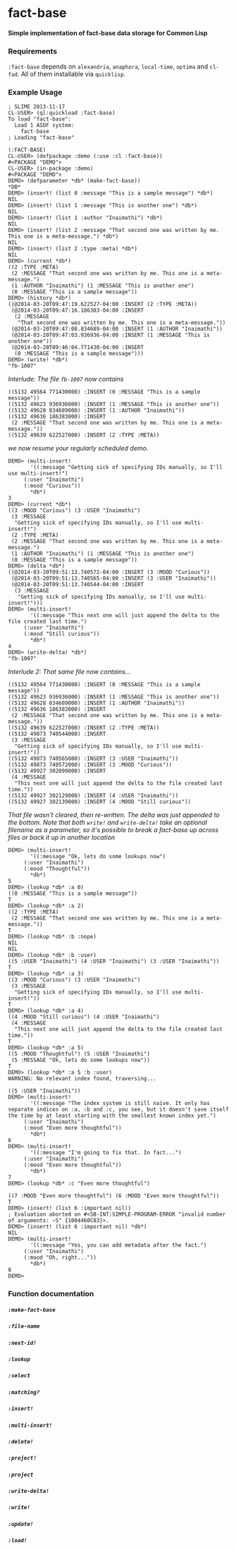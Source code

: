# fact-base
#### Simple implementation of fact-base data storage for Common Lisp

### Requirements

`:fact-base` depends on `alexandria`, `anaphora`, `local-time`, `optima` and `cl-fad`. All of them installable via `quicklisp`.

### Example Usage

	; SLIME 2013-11-17
	CL-USER> (ql:quickload :fact-base)
	To load "fact-base":
	  Load 1 ASDF system:
	    fact-base
	; Loading "fact-base"
	
	(:FACT-BASE)
	CL-USER> (defpackage :demo (:use :cl :fact-base))
	#<PACKAGE "DEMO">
	CL-USER> (in-package :demo)
	#<PACKAGE "DEMO">
	DEMO> (defparameter *db* (make-fact-base))
	*DB*
	DEMO> (insert! (list 0 :message "This is a sample message") *db*)
	NIL
	DEMO> (insert! (list 1 :message "This is another one") *db*)
	NIL
	DEMO> (insert! (list 1 :author "Inaimathi") *db*)
	NIL
	DEMO> (insert! (list 2 :message "That second one was written by me. This one is a meta-message.") *db*)
	NIL
	DEMO> (insert! (list 2 :type :meta) *db*)
	NIL
	DEMO> (current *db*)
	((2 :TYPE :META)
	 (2 :MESSAGE "That second one was written by me. This one is a meta-message.")
	 (1 :AUTHOR "Inaimathi") (1 :MESSAGE "This is another one")
	 (0 :MESSAGE "This is a sample message"))
	DEMO> (history *db*)
	((@2014-03-20T09:47:19.622527-04:00 :INSERT (2 :TYPE :META))
	 (@2014-03-20T09:47:16.186383-04:00 :INSERT
	  (2 :MESSAGE
	   "That second one was written by me. This one is a meta-message."))
	 (@2014-03-20T09:47:08.834689-04:00 :INSERT (1 :AUTHOR "Inaimathi"))
	 (@2014-03-20T09:47:03.936936-04:00 :INSERT (1 :MESSAGE "This is another one"))
	 (@2014-03-20T09:46:04.771430-04:00 :INSERT
	  (0 :MESSAGE "This is a sample message")))
	DEMO> (write! *db*)
	"fb-1007"

*Interlude: The file `fb-1007` now contains*

	((5132 49564 771430000) :INSERT (0 :MESSAGE "This is a sample message"))
	((5132 49623 936936000) :INSERT (1 :MESSAGE "This is another one"))
	((5132 49628 834689000) :INSERT (1 :AUTHOR "Inaimathi"))
	((5132 49636 186383000) :INSERT
	 (2 :MESSAGE "That second one was written by me. This one is a meta-message."))
	((5132 49639 622527000) :INSERT (2 :TYPE :META))

*we now resume your regularly scheduled demo.*

	DEMO> (multi-insert!
	       '((:message "Getting sick of specifying IDs manually, so I'll use multi-insert!")
		 (:user "Inaimathi")
		 (:mood "Curious"))
	       *db*)
	3
	DEMO> (current *db*)
	((3 :MOOD "Curious") (3 :USER "Inaimathi")
	 (3 :MESSAGE
	  "Getting sick of specifying IDs manually, so I'll use multi-insert!")
	 (2 :TYPE :META)
	 (2 :MESSAGE "That second one was written by me. This one is a meta-message.")
	 (1 :AUTHOR "Inaimathi") (1 :MESSAGE "This is another one")
	 (0 :MESSAGE "This is a sample message"))
	DEMO> (delta *db*)
	((@2014-03-20T09:51:13.740572-04:00 :INSERT (3 :MOOD "Curious"))
	 (@2014-03-20T09:51:13.740565-04:00 :INSERT (3 :USER "Inaimathi"))
	 (@2014-03-20T09:51:13.740544-04:00 :INSERT
	  (3 :MESSAGE
	   "Getting sick of specifying IDs manually, so I'll use multi-insert!")))
	DEMO> (multi-insert!
	       '((:message "This next one will just append the delta to the file created last time.")
		 (:user "Inaimathi")
		 (:mood "Still curious"))
	       *db*)
	4
	DEMO> (write-delta! *db*)
	"fb-1007"

*Interlude 2: That same file now contains...*

	((5132 49564 771430000) :INSERT (0 :MESSAGE "This is a sample message"))
	((5132 49623 936936000) :INSERT (1 :MESSAGE "This is another one"))
	((5132 49628 834689000) :INSERT (1 :AUTHOR "Inaimathi"))
	((5132 49636 186383000) :INSERT
	 (2 :MESSAGE "That second one was written by me. This one is a meta-message."))
	((5132 49639 622527000) :INSERT (2 :TYPE :META))
	((5132 49873 740544000) :INSERT
	 (3 :MESSAGE
	  "Getting sick of specifying IDs manually, so I'll use multi-insert!"))
	((5132 49873 740565000) :INSERT (3 :USER "Inaimathi"))
	((5132 49873 740572000) :INSERT (3 :MOOD "Curious"))
	((5132 49927 302099000) :INSERT
	 (4 :MESSAGE
	  "This next one will just append the delta to the file created last time."))
	((5132 49927 302129000) :INSERT (4 :USER "Inaimathi"))
	((5132 49927 302139000) :INSERT (4 :MOOD "Still curious"))

*That file wasn't cleared, then re-written. The delta was just appended to the bottom. Note that both `write!` and `write-delta!` take an optional filename as a parameter, so it's possible to break a fact-base up across files or back it up in another location*

	DEMO> (multi-insert!
	       '((:message "Ok, lets do some lookups now")
		 (:user "Inaimathi")
		 (:mood "Thoughtful"))
	       *db*)
	5
	DEMO> (lookup *db* :a 0)
	((0 :MESSAGE "This is a sample message"))
	T
	DEMO> (lookup *db* :a 2)
	((2 :TYPE :META)
	 (2 :MESSAGE "That second one was written by me. This one is a meta-message."))
	T
	DEMO> (lookup *db* :b :nope)
	NIL
	NIL
	DEMO> (lookup *db* :b :user)
	((5 :USER "Inaimathi") (4 :USER "Inaimathi") (3 :USER "Inaimathi"))
	T
	DEMO> (lookup *db* :a 3)
	((3 :MOOD "Curious") (3 :USER "Inaimathi")
	 (3 :MESSAGE
	  "Getting sick of specifying IDs manually, so I'll use multi-insert!"))
	T
	DEMO> (lookup *db* :a 4)
	((4 :MOOD "Still curious") (4 :USER "Inaimathi")
	 (4 :MESSAGE
	  "This next one will just append the delta to the file created last time."))
	T
	DEMO> (lookup *db* :a 5)
	((5 :MOOD "Thoughtful") (5 :USER "Inaimathi")
	 (5 :MESSAGE "Ok, lets do some lookups now"))
	T
	DEMO> (lookup *db* :a 5 :b :user)
	WARNING: No relevant index found, traversing...
	
	((5 :USER "Inaimathi"))
	DEMO> (multi-insert!
	       '((:message "The index system is still naive. It only has separate indices on :a, :b and :c, you see, but it doesn't save itself the time by at least starting with the smallest known index yet.")
		 (:user "Inaimathi")
		 (:mood "Even more thoughtful"))
	       *db*)
	6
	DEMO> (multi-insert!
	       '((:message "I'm going to fix that. In fact...")
		 (:user "Inaimathi")
		 (:mood "Even more thoughtful"))
	       *db*)
	7
	DEMO> (lookup *db* :c "Even more thoughtful")
	
	((7 :MOOD "Even more thoughtful") (6 :MOOD "Even more thoughtful"))
	T
	DEMO> (insert! (list 6 :important nil))
	; Evaluation aborted on #<SB-INT:SIMPLE-PROGRAM-ERROR "invalid number of arguments: ~S" {1004460C83}>.
	DEMO> (insert! (list 6 :important nil) *db*)
	NIL
	DEMO> (multi-insert!
	       '((:message "Yes, you can add metadata after the fact.")
		 (:user "Inaimathi")
		 (:mood "Oh, right..."))
	       *db*)
	8
	DEMO> 

### Function documentation
##### `:make-fact-base`
##### `:file-name`
##### `:next-id!`
##### `:lookup`
##### `:select`
##### `:matching?`
##### `:insert!`
##### `:multi-insert!`
##### `:delete!`
##### `:project!`
##### `:project`
##### `:write-delta!`
##### `:write!`
##### `:update!`
##### `:load!`
